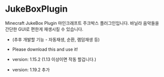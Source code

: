 # JukeBoxPlugin
Minecraft JukeBox Plugin
마인크래프트 주크박스 플러그인입니다. 바닐라 음악들을 간단한 GUI로 편한게 재생시킬 수 있습니다.
- (추후 개발할 기능 - 자동재생, 순환, 램덤재생 등)
 
 - Please download this and use it!

- version: 1.15.2 (1.13 이상이면 작동 할겁니다.) 
- version: 1.19.2 추가
